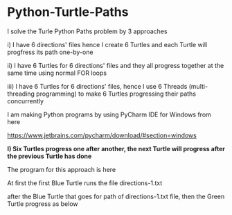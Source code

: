 # Python-Turtle-Paths

I solve the Turle Python Paths problem by 3 approaches

i) I have 6 directions' files hence I create 6 Turtles and each Turtle will progfress its path one-by-one

ii) I have 6 Turtles for 6 directions' files and they all progress together at the same time using normal FOR loops

iii) I have 6 Turtles for 6 directions' files, hence I use 6 Threads (multi-threading programming) to make 6 Turtles progressing their paths concurrently

I am making Python programs by using PyCharm IDE for Windows from here

https://www.jetbrains.com/pycharm/download/#section=windows



**I) Six Turtles progress one after another, the next Turtle will progress after the previous Turtle has done**

The program for this approach is here 



At first the first Blue Turtle runs the file directions-1.txt





after the Blue Turtle that goes for path of directions-1.txt file, then the Green Turtle progress as below


